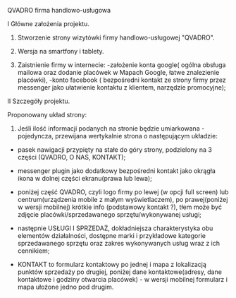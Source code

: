 
QVADRO  firma handlowo-usługowa

I Główne założenia projektu.

  1. Stworzenie strony wizytówki firmy handlowo-usługowej "QVADRO".

  2. Wersja na smartfony i tablety.

  3. Zaistnienie firmy w internecie:
  -założenie konta google( ogólna obsługa mailowa oraz dodanie
placówek w Mapach Google, łatwe znalezienie placówki),
  -konto facebook ( bezpośredni kontakt ze strony firmy przez
messenger jako ułatwienie kontaktu z klientem, narzędzie promocyjne);

II Szczegóły projektu.

 Proponowany układ strony:

  1. Jeśli ilość informacji podanych na stronie będzie umiarkowana -
pojedyncza, przewijana wertykalnie strona o następującym układzie:

   - pasek nawigacji przypięty na stałe do góry strony, podzielony na
3 części (QVADRO, O NAS, KONTAKT);

   - messenger plugin jako dodatkowy bezpośredni kontakt jako okrągła
ikona w dolnej części ekranu(prawa lub lewa);

   - poniżej część QVADRO, czyli logo firmy po lewej (w opcji full
screen) lub centrum(urządzenia mobile z małym wyświetlaczem), po
prawej(poniżej w wersji mobilnej) krótkie info (podstawowy kontakt ?),
     tłem może być zdjęcie placówki/sprzedawanego sprzętu/wykonywanej usługi;

   - następnie USŁUGI I SPRZEDAŻ, dokładniejsza charakterystyka obu
elementów działalności, dostępne marki i przykładowe kategorie
sprzedawanego sprzętu oraz zakres wykonywanych usług wraz z ich
cennikiem;

   - KONTAKT to formularz kontaktowy po jednej i mapa z lokalizacją
punktów sprzedaży po drugiej, poniżej dane kontaktowe(adresy, dane
kontaktowe i godziny otwarcia placówek) - w wersji mobilnej formularz
i mapa ułożone jedno pod drugim. 
  